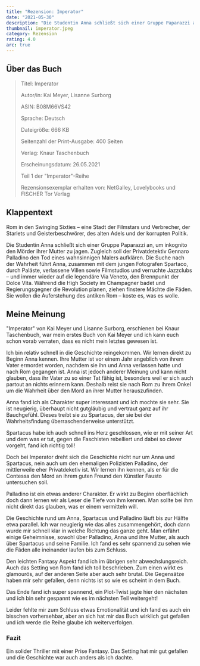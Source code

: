 ```yaml
---
title: "Rezension: Imperator"
date: "2021-05-30"
description: "Die Studentin Anna schließt sich einer Gruppe Paparazzi an, um inkognito den Mörder ihrer Mutter zu jagen. Zugleich soll der Privatdetektiv Gennaro Palladino den Tod eines wahnsinnigen Malers aufklären."
thumbnail: imperator.jpeg
category: Rezension
rating: 4.0
arc: true
---
```


## Über das Buch
> Titel: Imperator
>
> Autor/in: Kai Meyer, Lisanne Surborg
>
> ASIN: B08M66VS42
>
> Sprache: Deutsch
>
> Dateigröße: 666 KB
>
> Seitenzahl der Print-Ausgabe: 400 Seiten
>
> Verlag: Knaur Taschenbuch
>
> Erscheinungsdatum: 26.05.2021
>
> Teil 1 der "Imperator"-Reihe
>
> Rezensionsexemplar erhalten von: NetGalley, Lovelybooks und FISCHER Tor Verlag

## Klappentext
Rom in den Swinging Sixties – eine Stadt der Filmstars und Verbrecher, der Starlets und Geisterbeschwörer, des alten Adels und der korrupten Politik.

Die Studentin Anna schließt sich einer Gruppe Paparazzi an, um inkognito den Mörder ihrer Mutter zu jagen. Zugleich soll der Privatdetektiv Gennaro Palladino den Tod eines wahnsinnigen Malers aufklären.
Die Suche nach der Wahrheit führt Anna, zusammen mit dem jungen Fotografen Spartaco, durch Paläste, verlassene Villen sowie Filmstudios und verruchte Jazzclubs – und immer wieder auf die legendäre Via Veneto, den Brennpunkt der Dolce Vita. Während die High Society im Champagner badet und Regierungsgegner die Revolution planen, ziehen finstere Mächte die Fäden. Sie wollen die Auferstehung des antiken Rom – koste es, was es wolle.

## Meine Meinung
"Imperator" von Kai Meyer und Lisanne Surborg, erschienen bei Knaur Taschenbuch, war mein erstes Buch von Kai Meyer und ich kann euch schon vorab verraten, dass es nicht mein letztes gewesen ist.

Ich bin relativ schnell in die Geschichte reingekommen. Wir lernen direkt zu Beginn Anna kennen. Ihre Mutter ist vor einem Jahr angeblich von ihrem Vater ermordet worden, nachdem sie ihn und Anna verlassen hatte und nach Rom gegangen ist.
Anna ist jedoch anderer Meinung und kann nicht glauben, dass ihr Vater zu so einer Tat fähig ist, besonders weil er sich auch partout an nichts erinnern kann. Deshalb reist sie nach Rom zu ihrem Onkel um die Wahrheit über den Mord an ihrer Mutter herauszufinden.

Anna fand ich als Charakter super interessant und ich mochte sie sehr. Sie ist neugierig, überhaupt nicht gutgläubig und vertraut ganz auf ihr Bauchgefühl. Dieses treibt sie zu Spartacus, der sie bei der Wahrheitsfindung überraschenderweise unterstützt.

Spartacus habe ich auch schnell ins Herz geschlossen, wie er mit seiner Art und dem was er tut, gegen die Faschisten rebelliert und dabei so clever vorgeht, fand ich richtig toll!

Doch bei Imperator dreht sich die Geschichte nicht nur um Anna und Spartacus, nein auch um den ehemaligen Polizisten Palladino, der mittlerweile eher Privatdeketiv ist. Wir lernen ihn kennen, als er für die Contessa den Mord an ihrem guten Freund den Künstler Fausto untersuchen soll.

Palladino ist ein etwas anderer Charakter. Er wirkt zu Beginn oberflächlich doch dann lernen wir als Leser die Tiefe von ihm kennen. Man sollte bei ihm nicht direkt das glauben, was er einem vermitteln will.

Die Geschichte rund um Anna, Spartacus und Palladino läuft bis zur Hälfte etwa parallel. Ich war neugierig wie das alles zusammengehört, doch dann wurde mir schnell klar in welche Richtung das ganze geht. Man erfährt einige Geheimnisse, sowohl über Palladino, Anna und ihre Mutter, als auch über Spartacus und seine Familie. Ich fand es sehr spannend zu sehen wie die Fäden alle ineinander laufen bis zum Schluss.

Den leichten Fantasy Aspekt fand ich im übrigen sehr abwechslungsreich. Auch das Setting von Rom fand ich toll beschrieben. Zum einen wirkt es glamourös, auf der anderen Seite aber auch sehr brutal. Die Gegensätze haben mir sehr gefallen, denn nichts ist so wie es scheint in dem Buch.

Das Ende fand ich super spannend, ein Plot-Twist jagte hier den nächsten und ich bin sehr gespannt wie es im nächsten Teil weitergeht!

Leider fehlte mir zum Schluss etwas Emotionalität und ich fand es auch ein bisschen vorhersehbar, aber an sich hat mir das Buch wirklich gut gefallen und ich werde die Reihe glaube ich weiterverfolgen.

### Fazit
Ein solider Thriller mit einer Prise Fantasy. Das Setting hat mir gut gefallen und die Geschichte war auch anders als ich dachte.